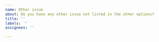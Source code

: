 ```yaml
---
name: Other issue
about: Do you have any other issue not listed in the other options?
title: ''
labels: ''
assignees: ''

---
```



